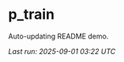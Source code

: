 # p_train

Auto-updating README demo.

<!--START_SECTION:status-->
_Last run: 2025-09-01 03:22 UTC_
<!--END_SECTION:status-->


















































































































































































































































































